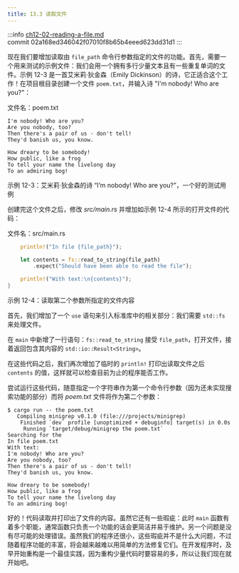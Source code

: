 ```yaml
---
title: 13.3 读取文件
---
```


:::info
[ch12-02-reading-a-file.md](https://github.com/rust-lang/book/blob/main/src/ch12-02-reading-a-file.md)
<br>
commit 02a168ed346042f07010f8b65b4eeed623dd31d1
:::

现在我们要增加读取由 `file_path` 命令行参数指定的文件的功能。首先，需要一个用来测试的示例文件：我们会用一个拥有多行少量文本且有一些重复单词的文件。示例 12-3 是一首艾米莉·狄金森（Emily Dickinson）的诗，它正适合这个工作！在项目根目录创建一个文件 `poem.txt`，并输入诗 "I'm nobody! Who are you?"：

<span class="filename">文件名：poem.txt</span>

```text
I'm nobody! Who are you?
Are you nobody, too?
Then there's a pair of us - don't tell!
They'd banish us, you know.

How dreary to be somebody!
How public, like a frog
To tell your name the livelong day
To an admiring bog!
```

<span class="caption">示例 12-3：艾米莉·狄金森的诗 “I’m nobody! Who are you?”，一个好的测试用例</span>

创建完这个文件之后，修改 *src/main.rs* 并增加如示例 12-4 所示的打开文件的代码：

<span class="filename">文件名：src/main.rs</span>

```rust
    println!("In file {file_path}");

    let contents = fs::read_to_string(file_path)
        .expect("Should have been able to read the file");

    println!("With text:\n{contents}");
}
```

<span class="caption">示例 12-4：读取第二个参数所指定的文件内容</span>

首先，我们增加了一个 `use` 语句来引入标准库中的相关部分：我们需要 `std::fs` 来处理文件。

在 `main` 中新增了一行语句：`fs::read_to_string` 接受 `file_path`，打开文件，接着返回包含其内容的 `std::io::Result<String>`。

在这些代码之后，我们再次增加了临时的 `println!` 打印出读取文件之后 `contents` 的值，这样就可以检查目前为止的程序能否工作。

尝试运行这些代码，随意指定一个字符串作为第一个命令行参数（因为还未实现搜索功能的部分）而将 *poem.txt* 文件将作为第二个参数：

```console
$ cargo run -- the poem.txt
   Compiling minigrep v0.1.0 (file:///projects/minigrep)
    Finished `dev` profile [unoptimized + debuginfo] target(s) in 0.0s
     Running `target/debug/minigrep the poem.txt`
Searching for the
In file poem.txt
With text:
I'm nobody! Who are you?
Are you nobody, too?
Then there's a pair of us - don't tell!
They'd banish us, you know.

How dreary to be somebody!
How public, like a frog
To tell your name the livelong day
To an admiring bog!
```

好的！代码读取并打印出了文件的内容。虽然它还有一些瑕疵：此时 `main` 函数有着多个职能，通常函数只负责一个功能的话会更简洁并易于维护。另一个问题是没有尽可能的处理错误。虽然我们的程序还很小，这些瑕疵并不是什么大问题，不过随着程序功能的丰富，将会越来越难以用简单的方法修复它们。在开发程序时，及早开始重构是一个最佳实践，因为重构少量代码时要容易的多，所以让我们现在就开始吧。
